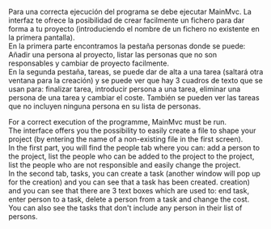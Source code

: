 
Para una correcta ejecución del programa se debe ejecutar MainMvc. La interfaz te ofrece la posibilidad de crear facilmente un fichero para dar forma a tu proyecto (introduciendo el nombre de un fichero no existente en la primera pantalla). </br >
En la primera parte encontramos la pestaña personas donde se puede: Añadir una persona al proyecto, listar las personas que no son responsables y cambiar de proyecto facilmente. </br >
En la segunda pestaña, tareas, se puede dar de alta a una tarea (saltará otra ventana para la creación) y se puede ver que hay 3 cuadros de texto que se usan para: finalizar tarea, introducir persona a una tarea, eliminar una persona de una tarea y cambiar el coste. También se pueden ver las tareas que no incluyen ninguna persona en su lista de personas.</br >

For a correct execution of the programme, MainMvc must be run.</br >
The interface offers you the possibility to easily create a file to shape your project (by entering the name of a non-existing file in the first screen). </br >
In the first part, you will find the people tab where you can: add a person to the project, list the people who can be added to the project to the project, list the people who are not responsible and easily change the project.</br >
In the second tab, tasks, you can create a task (another window will pop up for the creation) and you can see that a task has been created. creation) and you can see that there are 3 text boxes which are used to: end task, enter person to a task, delete a person from a task and change the cost. You can also see the tasks that don't include any person in their list of persons.
 
 
